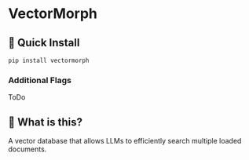 # VectorMorph

## 🚀 Quick Install

```pip install vectormorph```

### Additional Flags

ToDo

## 🤔 What is this?

A vector database that allows LLMs to efficiently search multiple loaded documents.